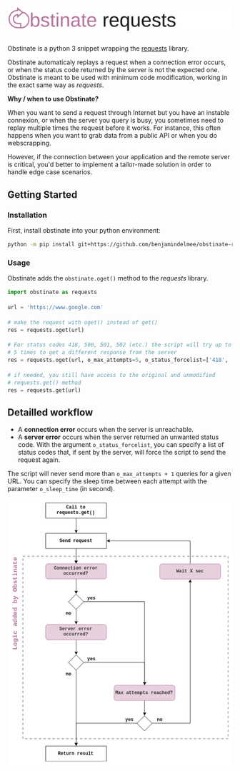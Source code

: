 # ![Obstinate Requests](misc/obstinate_requests.png)

Obstinate is a python 3 snippet wrapping the [requests](https://github.com/kennethreitz/requests) library.

Obstinate automaticaly replays a request when a connection error occurs, or when the status code returned by the server is not the expected one. Obstinate is meant to be used with minimum code modification, working in the exact same way as *requests*.

**Why / when to use Obstinate?**

When you want to send a request through Internet but you have an instable connexion, or when the server you query is busy, you sometimes need to replay multiple times the request before it works. For instance, this often happens when you want to grab data from a public API or when you do webscrapping.

However, if the connection between your application and the remote server is critical, you'd better to implement a tailor-made solution in order to handle edge case scenarios.

## Getting Started

### Installation

First, install obstinate into your python environment:

```bash
python -m pip install git+https://github.com/benjamindelmee/obstinate-requests
```

### Usage

Obstinate adds the `obstinate.oget()` method to the *requests* library.

```python
import obstinate as requests

url = 'https://www.google.com'

# make the request with oget() instead of get()
res = requests.oget(url)

# For status codes 418, 500, 501, 502 (etc.) the script will try up to
# 5 times to get a different response from the server
res = requests.oget(url, o_max_attempts=5, o_status_forcelist=['418', '5xx'])

# if needed, you still have access to the original and unmodified
# requests.get() method
res = requests.get(url)
```

## Detailled workflow

- A **connection error** occurs when the server is unreachable.
- A **server error** occurs when the server returned an unwanted status code. With the argument `o_status_forcelist`, you can specify a list of status codes that, if sent by the server, will force the script to send the request again. 

The script will never send more than `o_max_attempts + 1` queries for a given URL. You can specify the sleep time between each attempt with the parameter `o_sleep_time` (in second).

![Workflow](misc/workflow.png)
